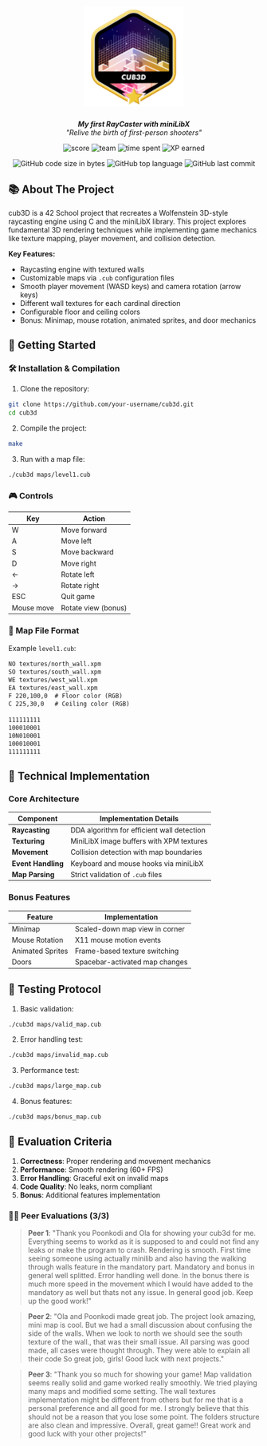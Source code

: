<h1 align="center">
  <img src="https://github.com/senthilpoo10/badges/blob/main/badges/cub3dm.png" width="200"/>
</h1>

<p align="center">
  <b><i>My first RayCaster with miniLibX</i></b><br>
  <i>"Relive the birth of first-person shooters"</i>
</p>

<p align="center">
  <img alt="score" src="https://img.shields.io/badge/score-125%2F100-brightgreen" />
  <img alt="team" src="https://img.shields.io/badge/team-2%20members-yellow" />
  <img alt="time spent" src="https://img.shields.io/badge/time%20spent-120%20hours-blue" />
  <img alt="XP earned" src="https://img.shields.io/badge/XP%20earned-2016-orange" />
<p align="center">
  <img alt="GitHub code size in bytes" src="https://img.shields.io/github/languages/code-size/senthilpoo10/coding-school-projects/cub3d?color=lightblue" />
  <img alt="GitHub top language" src="https://img.shields.io/github/languages/top/senthilpoo10/coding-school-projects/cub3d?color=blue" />
  <img alt="GitHub last commit" src="https://img.shields.io/github/last-commit/senthilpoo10/coding-school-projects/cub3d?color=green" />
</p>

## 📚 About The Project

cub3D is a 42 School project that recreates a Wolfenstein 3D-style raycasting engine using C and the miniLibX library. This project explores fundamental 3D rendering techniques while implementing game mechanics like texture mapping, player movement, and collision detection.

**Key Features:**
- Raycasting engine with textured walls
- Customizable maps via `.cub` configuration files
- Smooth player movement (WASD keys) and camera rotation (arrow keys)
- Different wall textures for each cardinal direction
- Configurable floor and ceiling colors
- Bonus: Minimap, mouse rotation, animated sprites, and door mechanics

## 🏁 Getting Started

### 🛠️ Installation & Compilation

1. Clone the repository:
```bash
git clone https://github.com/your-username/cub3d.git
cd cub3d
```

2. Compile the project:
```bash
make
```

3. Run with a map file:
```bash
./cub3d maps/level1.cub
```

### 🎮 Controls
| Key | Action |
|-----|--------|
| W | Move forward |
| A | Move left |
| S | Move backward |
| D | Move right |
| ← | Rotate left |
| → | Rotate right |
| ESC | Quit game |
| Mouse move | Rotate view (bonus) |

### 📝 Map File Format
Example `level1.cub`:
```
NO textures/north_wall.xpm
SO textures/south_wall.xpm
WE textures/west_wall.xpm
EA textures/east_wall.xpm
F 220,100,0  # Floor color (RGB)
C 225,30,0   # Ceiling color (RGB)

111111111
100010001
10N010001
100010001
111111111
```

## 🧠 Technical Implementation

### Core Architecture
| Component | Implementation Details |
|-----------|------------------------|
| **Raycasting** | DDA algorithm for efficient wall detection |
| **Texturing** | MiniLibX image buffers with XPM textures |
| **Movement** | Collision detection with map boundaries |
| **Event Handling** | Keyboard and mouse hooks via miniLibX |
| **Map Parsing** | Strict validation of `.cub` files |

### Bonus Features
| Feature | Implementation |
|---------|---------------|
| Minimap | Scaled-down map view in corner |
| Mouse Rotation | X11 mouse motion events |
| Animated Sprites | Frame-based texture switching |
| Doors | Spacebar-activated map changes |

## 🧪 Testing Protocol

1. Basic validation:
```bash
./cub3d maps/valid_map.cub
```

2. Error handling test:
```bash
./cub3d maps/invalid_map.cub
```

3. Performance test:
```bash
./cub3d maps/large_map.cub
```

4. Bonus features:
```bash
./cub3d maps/bonus_map.cub
```

## 📝 Evaluation Criteria

1. **Correctness**: Proper rendering and movement mechanics
2. **Performance**: Smooth rendering (60+ FPS)
3. **Error Handling**: Graceful exit on invalid maps
4. **Code Quality**: No leaks, norm compliant
5. **Bonus**: Additional features implementation

### 🧑‍💻 Peer Evaluations (3/3)

> **Peer 1**: "Thank you Poonkodi and Ola for showing your cub3d for me. Everything seems to workd as it is supposed to and could not find any leaks or make the program to crash. Rendering is smooth. First time seeing someone using actually minilib and also having the walking through walls feature in the mandatory part. Mandatory and bonus in general well splitted. Error handling well done. In the bonus there is much more speed in the movement which I would have added to the mandatory as well but thats not any issue. In general good job. Keep up the good work!"

> **Peer 2**: "Ola and Poonkodi made great job. The project look amazing, mini map is cool. But we had a small discussion about confusing the side of the walls. When we look to north we should see the south texture of the wall., that was their small issue. All parsing was good made, all cases were thought through. They were able to explain all their code So great job, girls! Good luck with next projects."

> **Peer 3**: "Thank you so much for showing your game! Map validation seems really solid and game worked really smoothly. We tried playing many maps and modified some setting. The wall textures implementation might be different from others but for me that is a personal preference and all good for me. I strongly believe that this should not be a reason that you lose some point. The folders structure are also clean and impressive. Overall, great game!! Great work and good luck with your other projects!"


